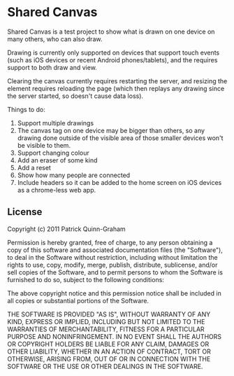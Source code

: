 Shared Canvas
=============

Shared Canvas is a test project to show what is drawn on one device on many others, who can also draw.

Drawing is currently only supported on devices that support touch events (such as iOS devices or recent Android phones/tablets), and the requires <canvas> support to both draw and view.
  
Clearing the canvas currently requires restarting the server, and resizing the <canvas> element requires reloading the page (which then replays any drawing since the server started, so doesn't cause data loss).
  
Things to do:

1) Support multiple drawings
2) The canvas tag on one device may be bigger than others, so any drawing done outside of the visible area of those smaller devices won't be visible to them.
3) Support changing colour
4) Add an eraser of some kind
5) Add a reset
6) Show how many people are connected
7) Include headers so it can be added to the home screen on iOS devices as a chrome-less web app.

License
-------

Copyright (c) 2011 Patrick Quinn-Graham

Permission is hereby granted, free of charge, to any person obtaining
a copy of this software and associated documentation files (the
"Software"), to deal in the Software without restriction, including
without limitation the rights to use, copy, modify, merge, publish,
distribute, sublicense, and/or sell copies of the Software, and to
permit persons to whom the Software is furnished to do so, subject to
the following conditions:

The above copyright notice and this permission notice shall be
included in all copies or substantial portions of the Software.

THE SOFTWARE IS PROVIDED "AS IS", WITHOUT WARRANTY OF ANY KIND,
EXPRESS OR IMPLIED, INCLUDING BUT NOT LIMITED TO THE WARRANTIES OF
MERCHANTABILITY, FITNESS FOR A PARTICULAR PURPOSE AND
NONINFRINGEMENT. IN NO EVENT SHALL THE AUTHORS OR COPYRIGHT HOLDERS BE
LIABLE FOR ANY CLAIM, DAMAGES OR OTHER LIABILITY, WHETHER IN AN ACTION
OF CONTRACT, TORT OR OTHERWISE, ARISING FROM, OUT OF OR IN CONNECTION
WITH THE SOFTWARE OR THE USE OR OTHER DEALINGS IN THE SOFTWARE.

